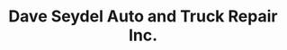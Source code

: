 ---
title: "Dave Seydel Auto and Truck Repair Inc."
url: /iowa-city/dave-seydel-auto-and-truck-repair-inc/
shop: car repair
---